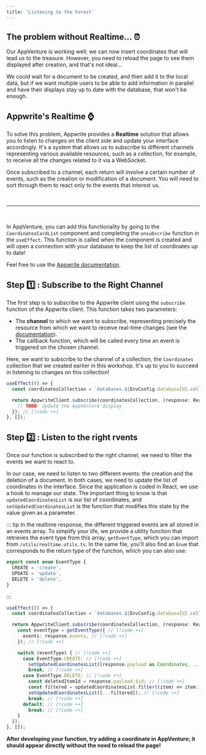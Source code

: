 ```yaml
---
title: 'Listening to the Forest'
---
```


<Hero
title="Let's Listen to what the forest has to offer 👂🏼"
image="/assets/workshop/database/realtime.jpg"
description="Before heading to new horizons, perhaps we can take some time and listen to the various sounds and events
hidden in this forest."
/>

## The problem without Realtime... ⏰

Our AppVenture is working well; we can now insert coordinates that will lead us to the treasure. However, you need to
reload the page to see them displayed after creation, and that's not ideal...

We could wait for a document to be created, and then add it to the local data, but if we want multiple users to be able
to add information in parallel and have their displays stay up to date with the database, that won't be enough.

## Appwrite's Realtime ⌚

To solve this problem, Appwrite provides a **Realtime** solution that allows you to listen to changes on the client side
and update your interface accordingly. It's a system that allows us to subscribe to different channels representing
various available resources, such as a collection, for example, to receive all the changes related to it via a
WebSocket.

Once subscribed to a channel, each return will involve a certain number of events, such as the creation or modification
of a document. You will need to sort through them to react only to the events that interest us.

<br/>

---
<br/>

In AppVenture, you can add this functionality by going to the `CoordinatesCardList` component and completing
the `unsubscribe` function in the `useEffect`. This function is called when the component is created and will open a
connection with your database to keep the list of coordinates up to date!

Feel free to use the [Appwrite documentation](https://appwrite.io/docs/apis/realtime).

## Step 1️⃣ : Subscribe to the Right Channel

The first step is to subscribe to the Appwrite client using the `subscribe` function of the Appwrite client. This
function takes two parameters:

- The **channel** to which we want to subscribe, representing precisely the resource from which we want to receive
  real-time changes (see the [documentation](https://appwrite.io/docs/apis/realtime#channels)).
- The callback function, which will be called every time an event is triggered on the chosen channel.

Here, we want to subscribe to the channel of a collection, the `Coordinates` collection that we created earlier in this
workshop. It's up to you to succeed in listening to changes on this collection!

<Solution>

```ts
useEffect(() => {
  const coordinatesCollection = `databases.${EnvConfig.databaseId}.collections.${EnvConfig.coordinatesCollectionId}.documents`; // [!code ++]

  return AppwriteClient.subscribe(coordinatesCollection, (response: RealtimeResponseEvent<Coordinates>) => { // [!code ++]
    // TODO: Update the AppVenture display
  }); // [!code ++]
}, []);
```
</Solution>

## Step 2️⃣ : Listen to the right rvents

Once our function is subscribed to the right channel, we need to filter the events we want to react to.

In our case, we need to listen to two different events: the creation and the deletion of a document. In both cases, we
need to update the list of coordinates in the interface. Since the application is coded in React, we use a hook to
manage our state. The important thing to know is that `updatedCoordinatesList` is our list of coordinates,
and `setUpdatedCoordinatesList` is the function that modifies this state by the value given as a parameter.

::: tip
In the realtime response, the different triggered events are all stored in an events array.
To simplify your life, we provide a utility function that retrieves the event type from this array, `getEventType`,
which you can import from `/utils/realtime.utils.ts`.
In the same file, you'll also find an `Enum` that corresponds to the return type of the function, which you can also
use:

```ts
export const enum EventType {
  CREATE = 'create',
  UPDATE = 'update',
  DELETE = 'delete',
}
```
:::

<Solution>

```ts
useEffect(() => {
  const coordinatesCollection = `databases.${EnvConfig.databaseId}.collections.${EnvConfig.coordinatesCollectionId}.documents`;

  return AppwriteClient.subscribe(coordinatesCollection, (response: RealtimeResponseEvent<Coordinates>) => {
    const eventType = getEventType({ // [!code ++]
      events: response.events, // [!code ++]
    }); // [!code ++]

    switch (eventType) { // [!code ++]
      case EventType.CREATE: // [!code ++]
        setUpdatedCoordinatesList([response.payload as Coordinates, ...updatedCoordinatesList]); // [!code ++]
        break; // [!code ++]
      case EventType.DELETE: // [!code ++]
        const deletedItemId = response.payload.$id; // [!code ++]
        const filtered = updatedCoordinatesList.filter((item) => item.id !== deletedItemId); // [!code ++]
        setUpdatedCoordinatesList([...filtered]); // [!code ++]
        break; // [!code ++]
      default: // [!code ++]
        break; // [!code ++]
    }
  });
}, []);
```
</Solution>

**After developing your function, try adding a coordinate in AppVenture; it should appear directly without the need to
reload the page!**
